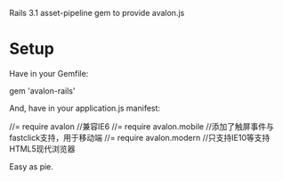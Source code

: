 Rails 3.1 asset-pipeline gem to provide avalon.js

# Setup

Have in your Gemfile:

gem 'avalon-rails'

And, have in your application.js manifest:

//= require avalon //兼容IE6
//= require avalon.mobile //添加了触屏事件与fastclick支持，用于移动端
//= require avalon.modern //只支持IE10等支持HTML5现代浏览器

Easy as pie.
